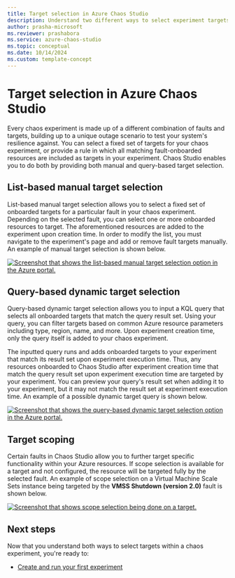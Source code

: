 ```yaml
---
title: Target selection in Azure Chaos Studio
description: Understand two different ways to select experiment targets and target scoping in Azure Chaos Studio.
author: prasha-microsoft
ms.reviewer: prashabora
ms.service: azure-chaos-studio
ms.topic: conceptual
ms.date: 10/14/2024
ms.custom: template-concept
---
```


# Target selection in Azure Chaos Studio

Every chaos experiment is made up of a different combination of faults and targets, building up to a unique outage scenario to test your system's resilience against. You can select a fixed set of targets for your chaos experiment, or provide a rule in which all matching fault-onboarded resources are included as targets in your experiment. Chaos Studio enables you to do both by providing both manual and query-based target selection.

## List-based manual target selection

List-based manual target selection allows you to select a fixed set of onboarded targets for a particular fault in your chaos experiment. Depending on the selected fault, you can select one or more onboarded resources to target. The aforementioned resources are added to the experiment upon creation time. In order to modify the list, you must navigate to the experiment's page and add or remove fault targets manually. An example of manual target selection is shown below.

[ ![Screenshot that shows the list-based manual target selection option in the Azure portal.](images/manual-target-selection.png) ](images/manual-target-selection.png#lightbox)

## Query-based dynamic target selection

Query-based dynamic target selection allows you to input a KQL query that selects all onboarded targets that match the query result set. Using your query, you can filter targets based on common Azure resource parameters including type, region, name, and more. Upon experiment creation time, only the query itself is added to your chaos experiment. 

The inputted query runs and adds onboarded targets to your experiment that match its result set upon experiment execution time. Thus, any resources onboarded to Chaos Studio after experiment creation time that match the query result set upon experiment execution time are targeted by your experiment. You can preview your query's result set when adding it to your experiment, but it may not match the result set at experiment execution time. An example of a possible dynamic target query is shown below.

[ ![Screenshot that shows the query-based dynamic target selection option in the Azure portal.](images/dynamic-target-selection-preview.png) ](images/dynamic-target-selection-preview.png#lightbox)

## Target scoping

Certain faults in Chaos Studio allow you to further target specific functionality within your Azure resources. If scope selection is available for a target and not configured, the resource will be targeted fully by the selected fault. An example of scope selection on a Virtual Machine Scale Sets instance being targeted by the **VMSS Shutdown (version 2.0)** fault is shown below.

[ ![Screenshot that shows scope selection being done on a target.](images/tutorial-dynamic-targets-fault-zones.png) ](images/tutorial-dynamic-targets-fault-zones.png#lightbox)

## Next steps
Now that you understand both ways to select targets within a chaos experiment, you're ready to:

- [Create and run your first experiment](chaos-studio-tutorial-service-direct-portal.md)
